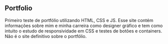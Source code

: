 <h2> Portfolio </h2>

Primeiro teste de portfólio utilizando HTML, CSS e JS. Esse site contém informações sobre mim e minha carreira como designer gráfico e tem como intuito o estudo de responsividade em CSS e testes de botões e containers. Não é o site definitivo sobre o portfólio.
